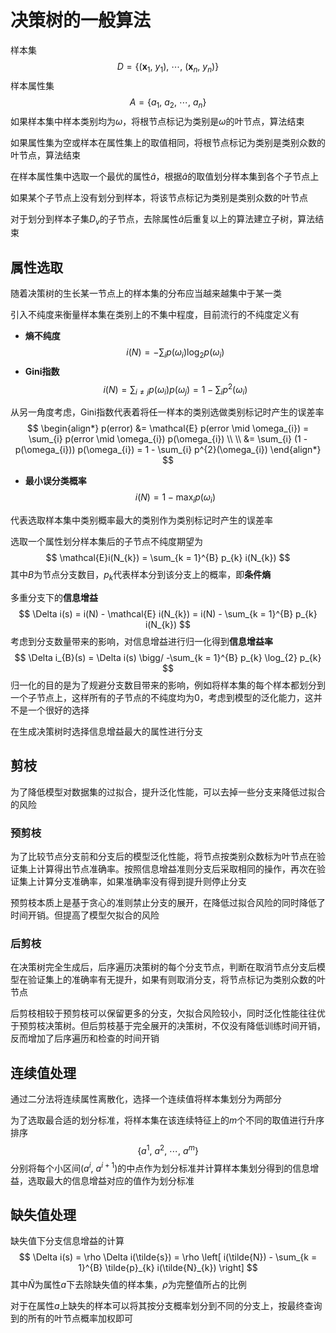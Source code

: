 # 决策树的一般算法
样本集
$$
D = \{ (\boldsymbol{x}_{1},\ y_{1}),\ \cdots,\ (\boldsymbol{x}_{n},\ y_{n}) \}
$$
样本属性集
$$
A = \{ a_{1},\ a_{2},\ \cdots,\ a_{n} \}
$$
如果样本集中样本类别均为$\omega$，将根节点标记为类别是$\omega$的叶节点，算法结束

如果属性集为空或样本在属性集上的取值相同，将根节点标记为类别是类别众数的叶节点，算法结束

在样本属性集中选取一个最优的属性$\hat{a}$，根据$\hat{a}$的取值划分样本集到各个子节点上

如果某个子节点上没有划分到样本，将该节点标记为类别是类别众数的叶节点

对于划分到样本子集$D_{v}$的子节点，去除属性$\hat{a}$后重复以上的算法建立子树，算法结束

## 属性选取

随着决策树的生长某一节点上的样本集的分布应当越来越集中于某一类

引入不纯度来衡量样本集在类别上的不集中程度，目前流行的不纯度定义有
- **熵不纯度**
$$
i(N) = -\sum_{i} p(\omega_{i}) \log_{2} p(\omega_{i})
$$
- **$\mathrm{Gini}$指数**
$$
i(N) = \sum_{i \ne j} p(\omega_{i}) p(\omega_{j}) = 1 - \sum_{i} p^{2}(\omega_{i})
$$

从另一角度考虑，$\mathrm{Gini}$指数代表着将任一样本的类别选做类别标记时产生的误差率
$$
\begin{align*}
    p(error) &= \mathcal{E} p(error \mid \omega_{i}) = \sum_{i} p(error \mid \omega_{i}) p(\omega_{i}) \\ \\
    &= \sum_{i} (1 - p(\omega_{i})) p(\omega_{i}) = 1 - \sum_{i} p^{2}(\omega_{i})
\end{align*}
$$
- **最小误分类概率**
$$
i(N) = 1 - \max_{i} p(\omega_{i})
$$

代表选取样本集中类别概率最大的类别作为类别标记时产生的误差率

选取一个属性划分样本集后的子节点不纯度期望为
$$
\mathcal{E}i(N_{k}) = \sum_{k = 1}^{B} p_{k} i(N_{k})
$$
其中$B$为节点分支数目，$p_{k}$代表样本分到该分支上的概率，即**条件熵**

多重分支下的**信息增益**
$$
\Delta i(s) = i(N) - \mathcal{E} i(N_{k}) = i(N) - \sum_{k = 1}^{B} p_{k} i(N_{k})
$$
考虑到分支数量带来的影响，对信息增益进行归一化得到**信息增益率**
$$
\Delta i_{B}(s) = \Delta i(s) \bigg/ -\sum_{k = 1}^{B} p_{k} \log_{2} p_{k}
$$
归一化的目的是为了规避分支数目带来的影响，例如将样本集的每个样本都划分到一个子节点上，这样所有的子节点的不纯度均为0，考虑到模型的泛化能力，这并不是一个很好的选择

在生成决策树时选择信息增益最大的属性进行分支

## 剪枝

为了降低模型对数据集的过拟合，提升泛化性能，可以去掉一些分支来降低过拟合的风险

### 预剪枝

为了比较节点分支前和分支后的模型泛化性能，将节点按类别众数标为叶节点在验证集上计算得出节点准确率。按照信息增益准则分支后采取相同的操作，再次在验证集上计算分支准确率，如果准确率没有得到提升则停止分支

预剪枝本质上是基于贪心的准则禁止分支的展开，在降低过拟合风险的同时降低了时间开销。但提高了模型欠拟合的风险

### 后剪枝

在决策树完全生成后，后序遍历决策树的每个分支节点，判断在取消节点分支后模型在验证集上的准确率有无提升，如果有则取消分支，将节点标记为类别众数的叶节点

后剪枝相较于预剪枝可以保留更多的分支，欠拟合风险较小，同时泛化性能往往优于预剪枝决策树。但后剪枝基于完全展开的决策树，不仅没有降低训练时间开销，反而增加了后序遍历和检查的时间开销

## 连续值处理

通过二分法将连续属性离散化，选择一个连续值将样本集划分为两部分

为了选取最合适的划分标准，将样本集在该连续特征上的$m$个不同的取值进行升序排序
$$
\{ a^{1},\ a^{2},\ \cdots,\ a^{m} \}
$$
分别将每个小区间$(a^{i},\ a^{i + 1})$的中点作为划分标准并计算样本集划分得到的信息增益，选取最大的信息增益对应的值作为划分标准

## 缺失值处理

缺失值下分支信息增益的计算
$$
\Delta i(s) = \rho \Delta i(\tilde{s}) = \rho \left[ i(\tilde{N}) - \sum_{k = 1}^{B} \tilde{p}_{k} i(\tilde{N}_{k}) \right]
$$
其中$\tilde{N}$为属性$a$下去除缺失值的样本集，$\rho$为完整值所占的比例

对于在属性$a$上缺失的样本可以将其按分支概率划分到不同的分支上，按最终查询到的所有的叶节点概率加权即可